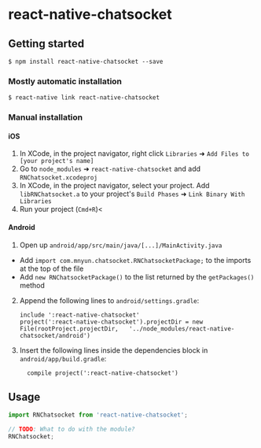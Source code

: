 
# react-native-chatsocket

## Getting started

`$ npm install react-native-chatsocket --save`

### Mostly automatic installation

`$ react-native link react-native-chatsocket`

### Manual installation


#### iOS

1. In XCode, in the project navigator, right click `Libraries` ➜ `Add Files to [your project's name]`
2. Go to `node_modules` ➜ `react-native-chatsocket` and add `RNChatsocket.xcodeproj`
3. In XCode, in the project navigator, select your project. Add `libRNChatsocket.a` to your project's `Build Phases` ➜ `Link Binary With Libraries`
4. Run your project (`Cmd+R`)<

#### Android

1. Open up `android/app/src/main/java/[...]/MainActivity.java`
  - Add `import com.mnyun.chatsocket.RNChatsocketPackage;` to the imports at the top of the file
  - Add `new RNChatsocketPackage()` to the list returned by the `getPackages()` method
2. Append the following lines to `android/settings.gradle`:
  	```
  	include ':react-native-chatsocket'
  	project(':react-native-chatsocket').projectDir = new File(rootProject.projectDir, 	'../node_modules/react-native-chatsocket/android')
  	```
3. Insert the following lines inside the dependencies block in `android/app/build.gradle`:
  	```
      compile project(':react-native-chatsocket')
  	```


## Usage
```javascript
import RNChatsocket from 'react-native-chatsocket';

// TODO: What to do with the module?
RNChatsocket;
```
  